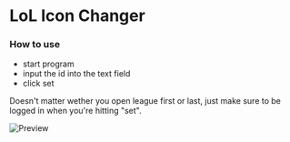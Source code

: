# LoL Icon Changer

### How to use
* start program
* input the id into the text field
* click set

Doesn't matter wether you open league first or last, just make sure to be logged in when you're hitting "set".

![Preview](http://files.aecx.cc/irjYjg)

